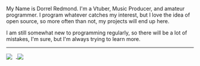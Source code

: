 My Name is Dorrel Redmond. I'm a Vtuber, Music Producer, and amateur programmer. I program whatever catches my interest, but I love the idea of open source, so more often than not, my projects will end up here. 

I am still somewhat new to programming regularly, so there will be a lot of mistakes, I'm sure, but I'm always trying to learn more. 

___

<a href="https://github.com/anuraghazra/github-readme-stats">
<img align="center" style="margin-right: 10px;" src="https://github-readme-stats.vercel.app/api?username=dorrelredmond&show_icons=true&bg_color=303446&text_color=c6d0f5&icon_color=ca9ee6&title_color=81c8be" />
</a>
<a href="https://github.com/anuraghazra/github-readme-stats">
  <img align="center" src="https://github-readme-stats.vercel.app/api/top-langs/?username=dorrelredmond&langs_count=10&bg_color=303446&text_color=c6d0f5&icon_color=ca9ee6&title_color=81c8be&&layout=compact" />
</a>
